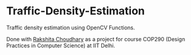 # Traffic-Density-Estimation
Traffic density estimation using OpenCV Functions.

Done with [Rakshita Choudhary](https://github.com/rakshitachoudhary) as a project for course COP290 (Design Practices in Computer Science) at IIT Delhi. 
